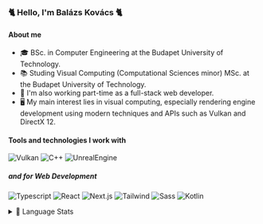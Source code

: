 ### 🐈 Hello, I'm Balázs Kovács 🐈
#### About me
- 🎓 BSc. in Computer Engineering at the Budapet University of Technology.
- 📚 Studing Visual Computing (Computational Sciences minor) MSc. at the Budapet University of Technology.
- 💼 I'm also working part-time as a full-stack web developer.
- 🖥️ My main interest lies in visual computing, especially rendering engine development using modern techniques and APIs such as Vulkan and DirectX 12.

#### Tools and technologies I work with
![Vulkan](https://img.shields.io/badge/Vulkan-%23AC162C?logo=vulkan)
![C++](https://img.shields.io/badge/C%2B%2B-%2300599C?logo=c%2B%2B)
![UnrealEngine](https://img.shields.io/badge/Unreal%20Engine-%230E1128?logo=unrealengine)

##### and for Web Development
![Typescript](https://img.shields.io/badge/Typescript-%23282C34.svg?&style=flat-square&logo=typescript&logoColor=3178C6)
![React](https://img.shields.io/badge/-React-%23282C34?style=flat-square&logo=react)
![Next.js](https://img.shields.io/badge/-Next.js-%23282C34?style=flat-square&logo=Next.js&logoColor=#000000)
![Tailwind](https://img.shields.io/badge/Tailwind-%23083344?logo=tailwindcss)
![Sass](https://img.shields.io/badge/-Sass-%23282C34?style=flat-square&logo=Sass&logoColor=#CC6699)
![Kotlin](https://img.shields.io/badge/-Kotlin-%23282C34?style=flat-square&logo=Kotlin&logoColor=#7F52FF)

<details>
  <summary>🧮 Language Stats</summary>
  <br/>
  <a href="https://github.com/anuraghazra/github-readme-stats"><img alt="Andromeda's top languages" src="https://github-readme-stats.vercel.app/api/top-langs/?username=andromeda08&layout=compact&theme=graywhite&hide=css" /></a>
</details
